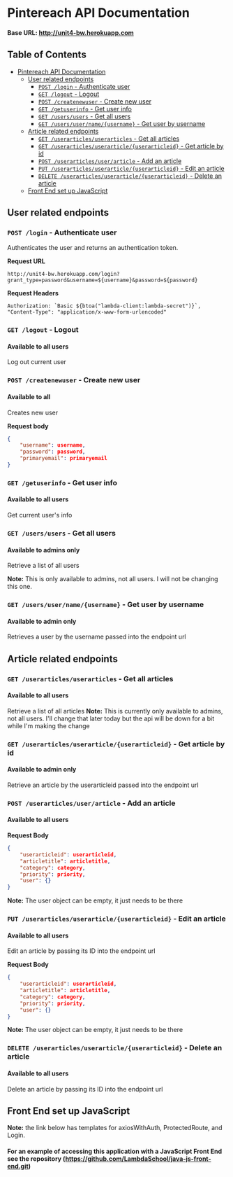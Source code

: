 # Pintereach API Documentation
#### Base URL: http://unit4-bw.herokuapp.com

## Table of Contents

- [Pintereach API Documentation](#pintereach-API-Documentation) 
    - [User related endpoints](#user-related-endpoints)
        - [`POST /login` - Authenticate user](#post-login---Authenticate-user)
        - [`GET /logout` - Logout ](#get-logout---logout)
        - [`POST /createnewuser` - Create new user](#post-createnewuser---create-new-user)
        - [`GET /getuserinfo` - Get user info](#get-getuserinfo---get-user-info)
        - [`GET /users/users` - Get all users](#get-usersusers---get-all-users)
        - [`GET /users/user/name/{username}` - Get user by username](#get-usersusernameusername---get-user-by-username)
    - [Article related endpoints](#article-related-endpoints)
        - [`GET /userarticles/userarticles` - Get all articles](#get-userarticlesuserarticles---get-all-articles)
        - [`GET /userarticles/userarticle/{userarticleid}` - Get article by id](#get-userarticlesuserarticleuserarticleid---get-article-by-id)
        - [`POST /userarticles/user/article` - Add an article](#post-userarticlesuserarticle---add-an-article)
        - [`PUT /userarticles/userarticle/{userarticleid}` - Edit an article](#put-userarticlesuserarticleuserarticleid---edit-an-article)
        - [`DELETE /userarticles/userarticle/{userarticleid}` - Delete an article](#delete-userarticlesuserarticleuserarticleid---delete-an-article)
    - [Front End set up JavaScript](#front-end-set-up-javascript)



## User related endpoints

### `POST /login` - Authenticate user

Authenticates the user and returns an authentication token.

**Request URL**

```
http://unit4-bw.herokuapp.com/login?grant_type=password&username=${username}&password=${password}
```

**Request Headers**

```
Authorization: `Basic ${btoa("lambda-client:lambda-secret")}`,
"Content-Type": "application/x-www-form-urlencoded"
```

### `GET /logout` - Logout 
#### Available to all users

Log out current user

### `POST /createnewuser` - Create new user
#### Available to all

Creates new user

**Request body**

```json
{
    "username": username,
    "password": password,
    "primaryemail": primaryemail
}
```

### `GET /getuserinfo` - Get user info
#### Available to all users

Get current user's info

### `GET /users/users` - Get all users
#### Available to admins only

Retrieve a list of all users

**Note:** This is only available to admins, not all users. I will not be changing this one.

### `GET /users/user/name/{username}` - Get user by username
#### Available to admin only

Retrieves a user by the username passed into the endpoint url

## Article related endpoints

### `GET /userarticles/userarticles` - Get all articles
#### Available to all users

Retrieve a list of all articles
**Note:** This is currently only available to admins, not all users. I'll change that later today but the api will be down for a bit while I'm making the change

### `GET /userarticles/userarticle/{userarticleid}` - Get article by id
#### Available to admin only

Retrieve an article by the userarticleid passed into the endpoint url

### `POST /userarticles/user/article` - Add an article
#### Available to all users

**Request Body**

```json
{
    "userarticleid": userarticleid,
    "articletitle": articletitle,
    "category": category,
    "priority": priority,
    "user": {}
}
```
**Note:** The user object can be empty, it just needs to be there

### `PUT /userarticles/userarticle/{userarticleid}` - Edit an article
#### Available to all users

Edit an article by passing its ID into the endpoint url

**Request Body**

```json
{
    "userarticleid": userarticleid,
    "articletitle": articletitle,
    "category": category,
    "priority": priority,
    "user": {}
}
```
**Note:** The user object can be empty, it just needs to be there

### `DELETE /userarticles/userarticle/{userarticleid}` - Delete an article
#### Available to all users

Delete an article by passing its ID into the endpoint url

## Front End set up JavaScript

**Note:** the link below has templates for axiosWithAuth, ProtectedRoute, and Login.

#### For an example of accessing this application with a JavaScript Front End see the repository (https://github.com/LambdaSchool/java-js-front-end.git)
